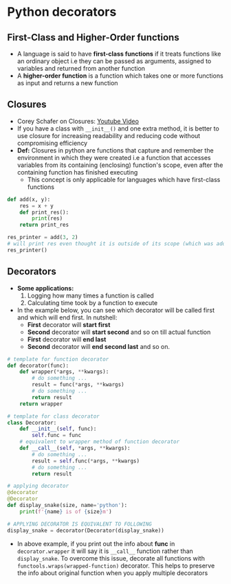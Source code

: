 # Python decorators

## First-Class and Higher-Order functions

- A language is said to have **first-class functions** if it treats functions like an ordinary object i.e they can be passed as arguments, assigned to variables and returned from another function
- A **higher-order function** is a function which takes one or more functions as input and returns a new function

## Closures

- Corey Schafer on Closures: [Youtube Video](https://youtu.be/swU3c34d2NQ)
- If you have a class with `__init__()` and one extra method, it is better to use closure for increasing readability and reducing code without compromising efficiency
- **Def:** Closures in python are functions that capture and remember the environment in which they were created i.e a function that accesses variables from its containing (enclosing) function's scope, even after the containing function has finished executing
  - This concept is only applicable for languages which have first-class functions

```python
def add(x, y):
    res = x + y
    def print_res():
        print(res)
    return print_res

res_printer = add(3, 2)
# will print res even thought it is outside of its scope (which was add function that finished a while ago)
res_printer()
```

## Decorators

- **Some applications:**
  1. Logging how many times a function is called
  2. Calculating time took by a function to execute
- In the example below, you can see which decorator will be called first and which will end first. In nutshell:
  - **First** decorator will **start first**
  - **Second** decorator will **start second** and so on till actual function
  - **First** decorator will **end last**
  - **Second** decorator will **end second last** and so on.

```python
# template for function decorator
def decorator(func):
    def wrapper(*args, **kwargs):
        # do something ...
        result = func(*args, **kwargs)
        # do something ...
        return result
    return wrapper

# template for class decorator
class Decorator:
    def __init__(self, func):
        self.func = func
    # equivalent to wrapper method of function decorator
    def __call__(self, *args, **kwargs):
        # do something ...
        result = self.func(*args, **kwargs)
        # do something ...
        return result

# applying decorator
@decorator
@Decorator
def display_snake(size, name='python'):
    print(f'{name} is of {size}m')

# APPLYING DECORATOR IS EQUIVALENT TO FOLLOWING
display_snake = decorator(Decorator(display_snake))

```

- In above example, if you print out the info about **func** in `decorator.wrapper` it will say it is `__call__` function rather than `display_snake`. To overcome this issue, decorate all functions with `functools.wraps(wrapped-function)` decorator. This helps to preserve the info about original function when you apply multiple decorators
